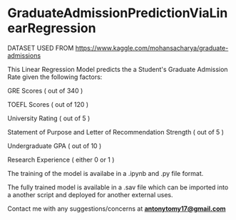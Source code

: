 # GraduateAdmissionPredictionViaLinearRegression
DATASET USED FROM https://www.kaggle.com/mohansacharya/graduate-admissions

This Linear Regression Model predicts the a Student's Graduate Admission Rate given the following factors:

GRE Scores ( out of 340 )

TOEFL Scores ( out of 120 )

University Rating ( out of 5 )

Statement of Purpose and Letter of Recommendation Strength ( out of 5 )

Undergraduate GPA ( out of 10 )

Research Experience ( either 0 or 1 )


The training of the model is availabe in a .ipynb and .py file format.

The fully trained model is available in a .sav file which can be imported into a another script and deployed for another external uses.

Contact me with any suggestions/concerns at **antonytomy17@gmail.com**
